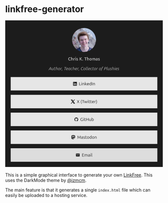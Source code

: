# linkfree-generator

![Screenshot](./screenshot.png)

This is a simple graphical interface to generate your own [LinkFree](https://github.com/MichaelBarney/LinkFree). This uses the DarkMode theme by [@izmcm](https://github.com/izmcm).

The main feature is that it generates a single `index.html` file which can easily be uploaded to a hosting service.
